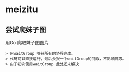 # meizitu
尝试爬妹子图
---
用Go 爬取妹子图图片
```
> 用waitGroup 等待所有的协程完成。
> 代码可以直接运行，最后会报一个waitGroup的错误，不影响爬取。
> 由于初次使用waitGroup 此处还未解决
```
